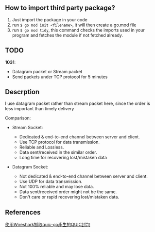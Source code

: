 ## How to import third party package?
1. Just import the package in your code
2. run `$ go mod init <filename>`, it will then create a go.mod file
3. run `$ go mod tidy`, this command checks the imports used in your program and fetches the module if not fetched already.


## TODO
**1031**:
- Datagram packet or Stream packet
- Send packets under TCP protocol for 5 minutes

## Descrption
I use datagram packet rather than stream packet here, since the order is less important than timely delivery 

Comparison:
- Stream Socket:
    - Dedicated & end-to-end channel between server and client.
    - Use TCP protocol for data transmission.
    - Reliable and Lossless.
    - Data sent/received in the similar order.
    - Long time for recovering lost/mistaken data

- Datagram Socket:
    - Not dedicated & end-to-end channel between server and client.
    - Use UDP for data transmission.
    - Not 100% reliable and may lose data.
    - Data sent/received order might not be the same.
    - Don't care or rapid recovering lost/mistaken data.



## References
[使用Wireshark抓取quic-go產生的QUIC封包](https://hackmd.io/@pjkXMg3PTpu1Habe8pG_Lg/H103K8smn?utm_source=preview-mode&utm_medium=rec)
